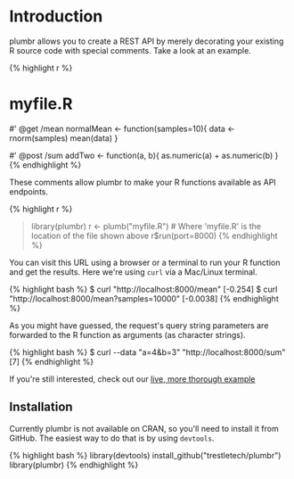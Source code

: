 # Introduction

plumbr allows you to create a REST API by merely decorating your existing R source code with special comments. Take a look at an example.

{% highlight r %}
# myfile.R

#' @get /mean
normalMean <- function(samples=10){
  data <- rnorm(samples)
  mean(data)
}

#' @post /sum
addTwo <- function(a, b){
  as.numeric(a) + as.numeric(b)
}
{% endhighlight %}

These comments allow plumbr to make your R functions available as API endpoints. 

{% highlight r %}
> library(plumbr)
> r <- plumb("myfile.R")  # Where 'myfile.R' is the location of the file shown above
> r$run(port=8000)
{% endhighlight %}

You can visit this URL using a browser or a terminal to run your R function and get the results. Here we're using `curl` via a Mac/Linux terminal.

{% highlight bash %}
$ curl "http://localhost:8000/mean"
 [-0.254]
$ curl "http://localhost:8000/mean?samples=10000"
 [-0.0038]
{% endhighlight %}

As you might have guessed, the request's query string parameters are forwarded to the R function as arguments (as character strings).

{% highlight bash %}
$ curl --data "a=4&b=3" "http://localhost:8000/sum"
 [7]
{% endhighlight %}

If you're still interested, check out our [live, more thorough example](/docs/endpoints/)

## Installation

Currently plumbr is not available on CRAN, so you'll need to install it from GitHub. The easiest way to do that is by using `devtools`.

{% highlight bash %}
library(devtools)
install_github("trestletech/plumbr")
library(plumbr)
{% endhighlight %}

